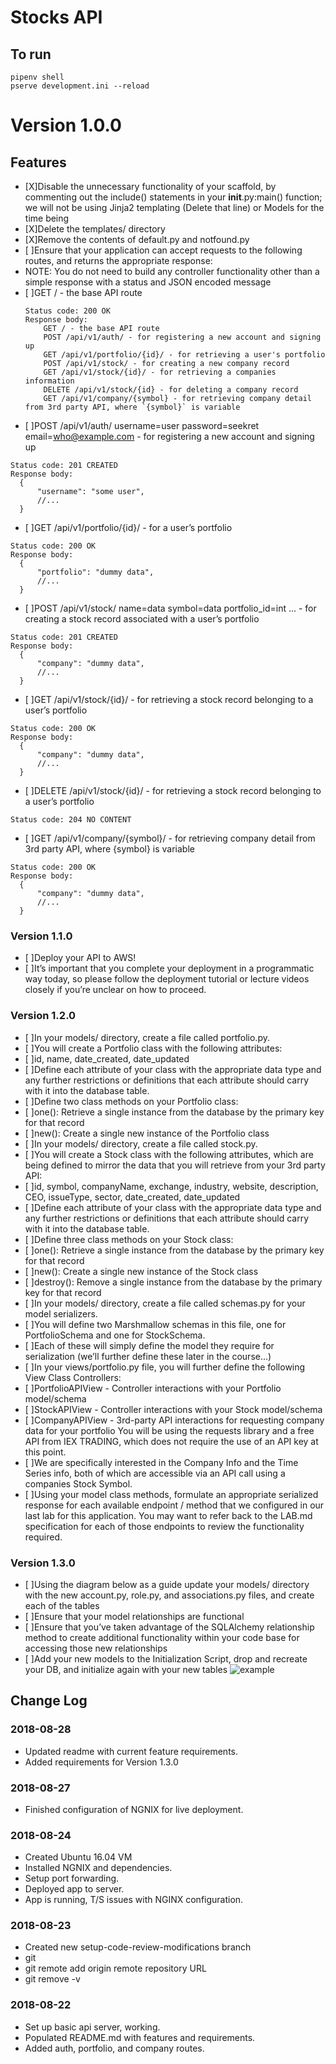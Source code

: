 # Stocks API

## To run
```
pipenv shell
pserve development.ini --reload
```

# Version 1.0.0

## Features
- [X]Disable the unnecessary functionality of your scaffold, by commenting out the include() statements in your __init__.py:main() function; we will not be using Jinja2 templating (Delete that line) or Models for the time being
- [X]Delete the templates/ directory
- [X]Remove the contents of default.py and notfound.py
- [ ]Ensure that your application can accept requests to the following routes, and returns the appropriate response:
 - NOTE: You do not need to build any controller functionality other than a simple response with a status and JSON encoded message
- [ ]GET / - the base API route
  ```
  Status code: 200 OK
  Response body:
      GET / - the base API route
      POST /api/v1/auth/ - for registering a new account and signing up 
      GET /api/v1/portfolio/{id}/ - for retrieving a user's portfolio
      POST /api/v1/stock/ - for creating a new company record
      GET /api/v1/stock/{id}/ - for retrieving a companies information
      DELETE /api/v1/stock/{id} - for deleting a company record
      GET /api/v1/company/{symbol} - for retrieving company detail from 3rd party API, where `{symbol}` is variable
  ```
- [ ]POST /api/v1/auth/ username=user password=seekret email=who@example.com - for registering a new account and signing up
```
Status code: 201 CREATED
Response body:
  {
      "username": "some user",
      //...
  }
```
- [ ]GET /api/v1/portfolio/{id}/ - for a user’s portfolio
```
Status code: 200 OK
Response body:
  {
      "portfolio": "dummy data",
      //...
  }
```
- [ ]POST /api/v1/stock/ name=data symbol=data portfolio_id=int ... - for creating a stock record associated with a user’s portfolio
```
Status code: 201 CREATED
Response body:
  {
      "company": "dummy data",
      //...
  }
```
- [ ]GET /api/v1/stock/{id}/ - for retrieving a stock record belonging to a user’s portfolio
```
Status code: 200 OK
Response body:
  {
      "company": "dummy data",
      //...
  }
```
- [ ]DELETE /api/v1/stock/{id}/ - for retrieving a stock record belonging to a user’s portfolio
```
Status code: 204 NO CONTENT
```
- [ ]GET /api/v1/company/{symbol}/ - for retrieving company detail from 3rd party API, where {symbol} is variable
```
Status code: 200 OK
Response body:
  {
      "company": "dummy data",
      //...
  }
```

### Version 1.1.0
- [ ]Deploy your API to AWS!
- [ ]It’s important that you complete your deployment in a programmatic way today, so please follow the deployment tutorial or lecture videos closely if you’re unclear on how to proceed.

### Version 1.2.0
- [ ]In your models/ directory, create a file called portfolio.py.
- [ ]You will create a Portfolio class with the following attributes:
- [ ]id, name, date_created, date_updated
- [ ]Define each attribute of your class with the appropriate data type and any further restrictions or definitions that each attribute should carry with it into the database table.
- [ ]Define two class methods on your Portfolio class:
- [ ]one(): Retrieve a single instance from the database by the primary key for that record
- [ ]new(): Create a single new instance of the Portfolio class
- [ ]In your models/ directory, create a file called stock.py.
- [ ]You will create a Stock class with the following attributes, which are being defined to mirror the data that you will retrieve from your 3rd party API:
- [ ]id, symbol, companyName, exchange, industry, website, description, CEO, issueType, sector, date_created, date_updated
- [ ]Define each attribute of your class with the appropriate data type and any further restrictions or definitions that each attribute should carry with it into the database table.
- [ ]Define three class methods on your Stock class:
- [ ]one(): Retrieve a single instance from the database by the primary key for that record
- [ ]new(): Create a single new instance of the Stock class
- [ ]destroy(): Remove a single instance from the database by the primary key for that record
- [ ]In your models/ directory, create a file called schemas.py for your model serializers.
- [ ]You will define two Marshmallow schemas in this file, one for PortfolioSchema and one for StockSchema.
- [ ]Each of these will simply define the model they require for serialization (we’ll further define these later in the course…)
- [ ]In your views/portfolio.py file, you will further define the following View Class Controllers:
- [ ]PortfolioAPIView - Controller interactions with your Portfolio model/schema
- [ ]StockAPIView - Controller interactions with your Stock model/schema
- [ ]CompanyAPIView - 3rd-party API interactions for requesting company data for your portfolio
You will be using the requests library and a free API from IEX TRADING, which does not require the use of an API key at this point.
- [ ]We are specifically interested in the Company Info and the Time Series info, both of which are accessible via an API call using a companies Stock Symbol.
- [ ]Using your model class methods, formulate an appropriate serialized response for each available endpoint / method that we configured in our last lab for this application. You may want to refer back to the LAB.md specification for each of those endpoints to review the functionality required.

### Version 1.3.0
- [ ]Using the diagram below as a guide update your models/ directory with the new account.py, role.py, and associations.py files, and create each of the tables
- [ ]Ensure that your model relationships are functional
- [ ]Ensure that you’ve taken advantage of the SQLAlchemy relationship method to create additional functionality within your code base for accessing those new relationships
- [ ]Add your new models to the Initialization Script, drop and recreate your DB, and initialize again with your new tables
![example](https://codefellows.github.io/code-401-python-guide/curriculum/class-12-model-relationships/assets/EDR_class_12.png)


## Change Log

### 2018-08-28
- Updated readme with current feature requirements.
- Added requirements for Version 1.3.0

### 2018-08-27
- Finished configuration of NGNIX for live deployment.

### 2018-08-24
- Created Ubuntu 16.04 VM
- Installed NGNIX and dependencies.
- Setup port forwarding.
- Deployed app to server.
- App is running, T/S issues with NGINX configuration.

### 2018-08-23
- Created new setup-code-review-modifications branch
- git
 - git remote add origin remote repository URL
 - git remove -v

### 2018-08-22
- Set up basic api server, working.
- Populated README.md with features and requirements.
- Added auth, portfolio, and company routes.
